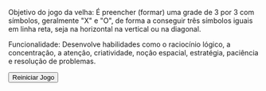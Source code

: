 Objetivo do jogo da velha: É preencher (formar) uma grade de 3 por 3 com símbolos, geralmente "X" e "O", de forma a conseguir três símbolos iguais em linha reta, seja na horizontal na vertical ou na diagonal.

Funcionalidade: Desenvolve habilidades como o raciocínio lógico, a concentração, a atenção, criatividade, noção espacial, estratégia, paciência e resolução de problemas.

<!DOCTYPE html>
<html lang="en">
<head>
    <meta charset="UTF-8">
    <meta name="viewport" content="width=device-width, initial-scale=1.0">
    <title>Jogo da Velha</title>
    <link rel="stylesheet" href="styles.css">
</head>
<body>
    <div id="gameBoard" class="game-board"></div>
    <button class="btn-restart" onclick="startGame()">Reiniciar Jogo</button>
    <script src="game.js"></script>
</body>
</html>

